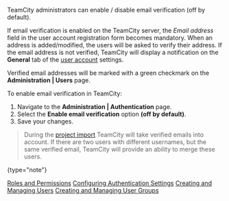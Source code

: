 [//]: # (title: Enabling Email Verification)
[//]: # (auxiliary-id: Enabling Email Verification)

TeamCity administrators can enable / disable email verification (off by default).

If email verification is enabled on the TeamCity server, the _Email address_ field in the user account registration form becomes mandatory. When an address is added/modified, the users will be asked to verify their address. If the email address is not verified, TeamCity will display a notification on the __General__ tab of the [user account](creating-and-managing-users.md#Editing+User+Account) settings.

Verified email addresses will be marked with a green checkmark on the __Administration | Users__ page.

To enable email verification in TeamCity:
1. Navigate to the __Administration | Authentication__ page.
2. Select the __Enable email verification__ option __(off by default)__.
3. Save your changes.

>During the [project import](projects-import.md) TeamCity will take verified emails into account. If there are two users with different usernames, but the same verified email, TeamCity will provide an ability to merge these users.
> 
{type="note"}

<seealso>
        <category ref="concepts">
            <a href="managing-user-roles-and-permissions.md">Roles and Permissions</a>
        </category>
        <category ref="admin-guide">
            <a href="configuring-authentication-settings.md">Configuring Authentication Settings</a>
            <a href="creating-and-managing-users.md">Creating and Managing Users</a>
            <a href="creating-and-managing-user-groups.md">Creating and Managing User Groups</a>
        </category>
</seealso>